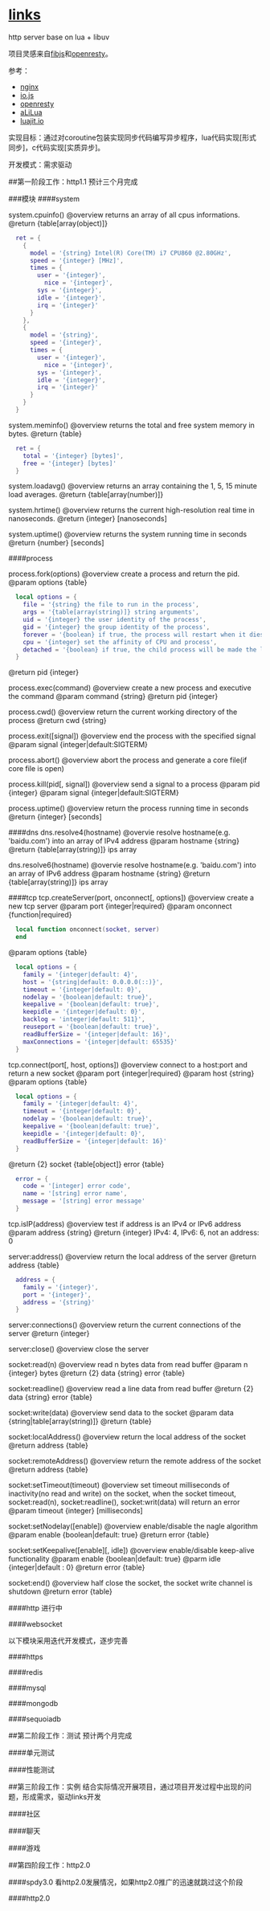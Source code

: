 # [links](https://github.com/coordcn/links)
http server base on lua + libuv

项目灵感来自[fibjs](http://fibjs.org/)和[openresty](http://openresty.org/)。

参考：
+  [nginx](http://nginx.org/)
+  [io.js](https://iojs.org/)
+  [openresty](http://openresty.org/)
+  [aLiLua](http://alilua.com/)
+  [luajit.io](http://luajit.io/)

实现目标：通过对coroutine包装实现同步代码编写异步程序，lua代码实现[形式同步]，c代码实现[实质异步]。

开发模式：需求驱动

##第一阶段工作：http1.1 预计三个月完成

###模块
####system

system.cpuinfo()
@overview returns an array of all cpus informations. 
@return {table[array(object)]}
```lua
  ret = {
    {
      model = '{string} Intel(R) Core(TM) i7 CPU860 @2.80GHz',
      speed = '{integer} [MHz]',
      times = {
        user = '{integer}',
	      nice = '{integer}',
        sys = '{integer}',
        idle = '{integer}',
        irq = '{integer}'
      } 
    },
    {
      model = '{string}',
      speed = '{integer}',
      times = {
        user = '{integer}',
	      nice = '{integer}',
        sys = '{integer}',
        idle = '{integer}',
        irq = '{integer}'
      } 
    }
  }
```

system.meminfo()
@overview returns the total and free system memory in bytes.
@return {table}
```lua
  ret = {
    total = '{integer} [bytes]',
    free = '{integer} [bytes]'
  }
```

system.loadavg()
@overview returns an array containing the 1, 5, 15 minute load averages.
@return {table[array(number)]}

system.hrtime()
@overview returns the current high-resolution real time in nanoseconds.
@return {integer} [nanoseconds]

system.uptime()
@overview returns the system running time in seconds
@return {number} [seconds]

####process

process.fork(options)
@overview create a process and return the pid. 
@param options {table}
```lua
  local options = {
    file = '{string} the file to run in the process',
    args = '{table[array(string)]} string arguments',
    uid = '{integer} the user identity of the process',
    gid = '{integer} the group identity of the process',
    forever = '{boolean} if true, the process will restart when it dies',
    cpu = '{integer} set the affinity of CPU and process',
    detached = '{boolean} if true, the child process will be made the leader of a new process group. This makes it possible for the child to continue running after the parent exits'
  }
```
@return pid {integer}

process.exec(command)
@overview create a new process and executive the command
@param command {string}
@return pid {integer}

process.cwd()
@overview return the current working directory of the process
@return cwd {string}

process.exit([signal])
@overview end the process with the specified signal
@param signal {integer|default:SIGTERM}

process.abort()
@overview abort the process and generate a core file(if core file is open)

process.kill(pid[, signal])
@overview send a signal to a process
@param pid {integer}
@param signal {integer|default:SIGTERM}

process.uptime()
@overview return the process running time in seconds 
@return {integer} [seconds]

####dns
dns.resolve4(hostname)
@overvie resolve hostname(e.g. 'baidu.com') into an array of IPv4 address
@param hostname {string}
@return {table[array(string)]} ips array

dns.resolve6(hostname)
@overvie resolve hostname(e.g. 'baidu.com') into an array of IPv6 address
@param hostname {string}
@return {table[array(string)]} ips array

####tcp
tcp.createServer(port, onconnect[, options])
@overview create a new tcp server
@param port {integer|required}
@param onconnect {function|required}
```lua
  local function onconnect(socket, server)
  end
```
@param options {table}
```lua
  local options = {
    family = '{integer|default: 4}',
    host = '{string|default: 0.0.0.0(::)}',
    timeout = '{integer|default: 0}',
    nodelay = '{boolean|default: true}',
    keepalive = '{boolean|default: true}',
    keepidle = '{integer|default: 0}',
    backlog = 'integer|default: 511}',
    reuseport = '{boolean|default: true}',
    readBufferSize = '{integer|default: 16}',
    maxConnections = '{integer|default: 65535}'
  }
```

tcp.connect(port[, host, options])
@overview connect to a host:port and return a new socket
@param port {integer|required}
@param host {string}
@param options {table}
```lua
  local options = {
    family = '{integer|default: 4}',
    timeout = '{integer|default: 0}',
    nodelay = '{boolean|default: true}',
    keepalive = '{boolean|default: true}',
    keepidle = '{integer|default: 0}',
    readBufferSize = '{integer|default: 16}'
  }
```
@return {2}
  socket {table[object]}
  error {table}
```lua
  error = {
    code = '[integer] error code',
    name = '[string] error name',
    message = '[string] error message'
  }
```

tcp.isIP(address)
@overview test if address is an IPv4 or IPv6 address
@param address {string}
@return {integer} IPv4: 4, IPv6: 6, not an address: 0

server:address()
@overview return the local address of the server
@return address {table}
```lua
  address = {
    family = '{integer}',
    port = '{integer}',
    address = '{string}'
  }
```

server:connections()
@overview return the current connections of the server
@return {integer}

server:close()
@overview close the server

socket:read(n)
@overview read n bytes data from read buffer
@param n {integer} bytes
@return {2}
  data {string}
  error {table}

socket:readline()
@overview read a line data from read buffer
@return {2}
  data {string}
  error {table}

socket:write(data)
@overview send data to the socket
@param data {string|table[array(string)]}
@return {table}

socket:localAddress()
@overview return the local address of the socket
@return address {table}

socket:remoteAddress()
@overview return the remote address of the socket
@return address {table}

socket:setTimeout(timeout)
@overview set timeout milliseconds of inactivity(no read and write) on the socket, when the socket timeout, socket:read(n), socket:readline(), socket:writ(data) will return an error
@param timeout {integer} [milliseconds]

socket:setNodelay([enable])
@overview enable/disable the nagle algorithm 
@param enable {boolean|default: true}
@return error {table}

socket:setKeepalive([enable][, idle])
@overview enable/disable keep-alive functionality 
@param enable {boolean|default: true}
@parm idle {integer|default : 0} 
@return error {table}

socket:end()
@overview half close the socket, the socket write channel is shutdown
@return error {table}

####http 进行中

####websocket

以下模块采用迭代开发模式，逐步完善

####https

####redis

####mysql

####mongodb

####sequoiadb

##第二阶段工作：测试 预计两个月完成

####单元测试

####性能测试

##第三阶段工作：实例 结合实际情况开展项目，通过项目开发过程中出现的问题，形成需求，驱动links开发

####社区

####聊天

####游戏

##第四阶段工作：http2.0

####spdy3.0 看http2.0发展情况，如果http2.0推广的迅速就跳过这个阶段

####http2.0





